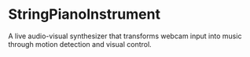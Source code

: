 # StringPianoInstrument
A live audio-visual synthesizer that transforms webcam input into music through motion detection and visual control.
